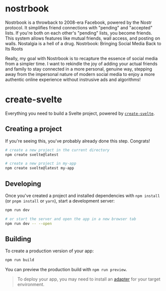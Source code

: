 # nostrbook

Nostrbook is a throwback to 2008-era Facebook, powered by the Nostr protocol. It simplifies friend connections with "pending" and "accepted" lists. If you're both on each other's "pending" lists, you become friends. This system allows features like mutual friends, wall access, and posting on walls. Nostalgia is a hell of a drug. 
Nostrbook: Bringing Social Media Back to Its Roots

Really, my goal with Nostrbook is to recapture the essence of social media from a simpler time. I want to rekindle the joy of adding your actual friends and family to stay connected in a more personal, genuine way, stepping away from the impersonal nature of modern social media to enjoy a more authentic online experience without instrusive ads and algorithms!

# create-svelte

Everything you need to build a Svelte project, powered by [`create-svelte`](https://github.com/sveltejs/kit/tree/master/packages/create-svelte).

## Creating a project

If you're seeing this, you've probably already done this step. Congrats!

```bash
# create a new project in the current directory
npm create svelte@latest

# create a new project in my-app
npm create svelte@latest my-app
```

## Developing

Once you've created a project and installed dependencies with `npm install` (or `pnpm install` or `yarn`), start a development server:

```bash
npm run dev

# or start the server and open the app in a new browser tab
npm run dev -- --open
```

## Building

To create a production version of your app:

```bash
npm run build
```

You can preview the production build with `npm run preview`.

> To deploy your app, you may need to install an [adapter](https://kit.svelte.dev/docs/adapters) for your target environment.
